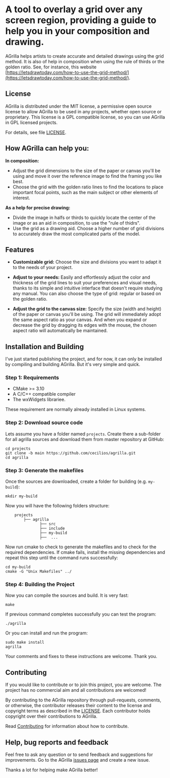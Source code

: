 # A tool to overlay a grid over any screen region, providing a guide to help you in your composition and drawing.

AGrilla helps artists to create accurate and detailed drawings using the grid method. It is also of help in composition when using the rule of thirds or the golden ratio. See, for instance, this website [https://letsdrawtoday.com/how-to-use-the-grid-method/](https://letsdrawtoday.com/how-to-use-the-grid-method/).


## License
AGrilla is distributed under the MIT license, a permissive open source license to allow AGrilla to be used in any projects, whether open source or proprietary. This license is a GPL compatible license, so you can use AGrilla in GPL licensed projects.

For details, see file [LICENSE](LICENSE).



## How AGrilla can help you:

**In composition:**
* Adjust the grid dimensions to the size of the paper or canvas you'll be using and move it over the reference image to find the framing you like best.
* Choose the grid with the golden ratio lines to find the locations to place important focal points, such as the main subject or other elements of interest.

**As a help for precise drawing:**
* Divide the image in halfs or thirds to quickly locate the center of the image or as an aid in composition, to use the "rule of thidrs".
* Use the grid as a drawing aid. Choose a higher number of grid divisions to accurately draw the most complicated parts of the model.



## Features

* **Customizable grid:**
Choose the size and divisions you want to adapt it to the needs of your project.

* **Adjust to your needs:**
Easily and effortlessly adjust the color and thickness of the grid lines to suit your preferences and visual needs, thanks to its simple and intuitive interface that doesn't require studying any manual. You can also choose the type of grid: regular or based on the golden ratio.

* **Adjust the grid to the canvas size:**
Specify the size (width and height) of the paper or canvas you'll be using. The grid will immediately adopt the same aspect ratio as your canvas. And when you expand or decrease the grid by dragging its edges with the mouse, the chosen aspect ratio will automatically be maintained.


## Installation and Building

I've just started publishing the project, and for now, it can only be installed by compiling and building AGrilla. But it's very simple and quick.

### Step 1: Requirements
- CMake >= 3.10
- A C/C++ compatible compiler
- The wxWidgets librariee.

These requirement are normally already installed in Linux systems.


### Step 2: Download source code

Lets assume you have a folder named `projects`. Create there a sub-folder for all agrilla sources and download them from master repository at GitHub:

```
cd projects
git clone -b main https://github.com/cecilios/agrilla.git
cd agrilla
```

### Step 3: Generate the makefiles

Once the sources are downloaded, create a folder for building (e.g. `my-build`):

```
mkdir my-build
```

Now you will have the following folders structure:

```
    projects
        ├── agrilla
               ├── src
               ├── include
               ├── my-build
               ├──  ...
```

Now run cmake to check to generate the makefiles and to check for the required dependencies. If cmake fails, install the missing dependencies and repeat this step until the command runs successfully:

```
cd my-build
cmake -G "Unix Makefiles" ../
```

### Step 4: Building the Project


Now you can compile the sources and build. It is very fast:

```
make
```

If previous command completes successfully you can test the program:

```
./agrilla
```

Or you can install and run the program:

```
sudo make install
agrilla
```

Your comments and fixes to these instructions are welcome. Thank you.



## Contributing

If you would like to contribute or to join this project, you are welcome. The project has no commercial aim and all contributions are welcomed!

By contributing to the AGrilla repository through pull-requests, comments, or otherwise, the contributor releases their content to the
license and copyright terms as described in the [LICENSE](LICENSE).
Each contributor holds copyright over their contributions to AGrilla.

Read [Contributing](CONTRIBUTING.md) for information about how to contribute.



## Help, bug reports and feedback

Feel free to ask any question or to send feedback and suggestions for improvements. Go to the AGrilla [issues page](https://github.com/lenmus/AGrilla/issues) and create a new issue.

Thanks a lot for helping make AGrilla better!






